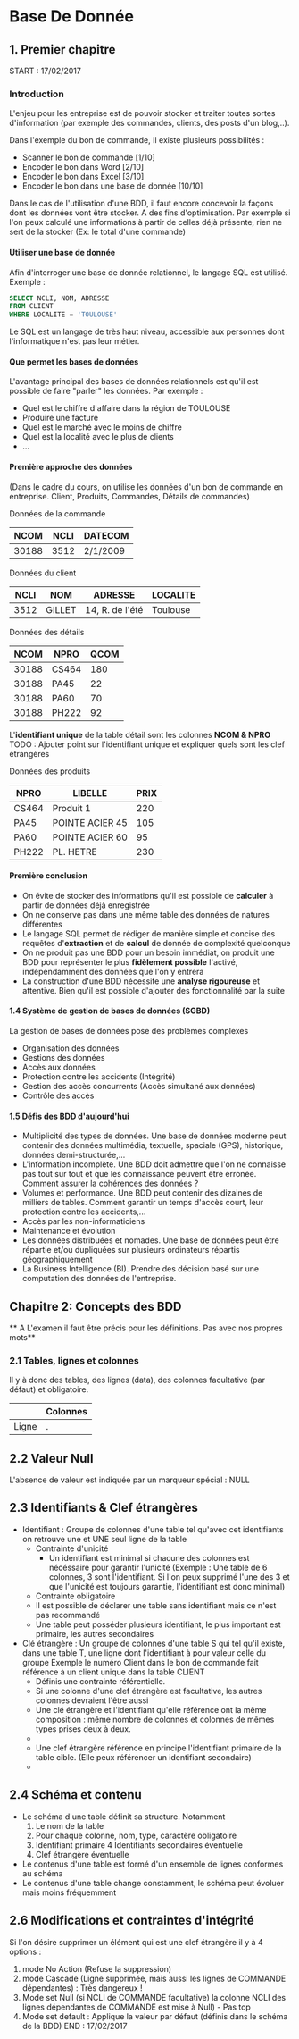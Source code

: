 # Base De Donnée

## 1. Premier chapitre
START : 17/02/2017
### Introduction
L'enjeu pour les entreprise est de pouvoir stocker et traiter toutes sortes d'information (par exemple des commandes, clients, des posts d'un blog,..).

Dans l'exemple du bon de commande,
Il existe plusieurs possibilités :
- Scanner le bon de commande [1/10]
- Encoder le bon dans Word [2/10]
- Encoder le bon dans Excel [3/10]
- Encoder le bon dans une base de donnée [10/10]

Dans le cas de l'utilisation d'une BDD, il faut encore concevoir la façons dont les données vont être stocker. A des fins d'optimisation.
Par exemple si l'on peux calculé une informations à partir de celles déjà présente, rien ne sert de la stocker (Ex: le total d'une commande)

#### Utiliser une base de donnée
Afin d'interroger une base de donnée relationnel, le langage SQL est utilisé. Exemple :
```SQL
SELECT NCLI, NOM, ADRESSE
FROM CLIENT
WHERE LOCALITE = 'TOULOUSE'
```
Le SQL est un langage de très haut niveau, accessible aux personnes dont l'informatique n'est pas leur métier.

#### Que permet les bases de données
L'avantage principal des bases de données relationnels est qu'il est possible de faire "parler" les données.
Par exemple :
- Quel est le chiffre d'affaire dans la région de TOULOUSE
- Produire une facture
- Quel est le marché avec le moins de chiffre
- Quel est la localité avec le plus de clients
- ...

#### Première approche des données
(Dans le cadre du cours, on utilise les données d'un bon de commande en entreprise. Client, Produits, Commandes, Détails de commandes)

Données de la commande

| NCOM  | NCLI | DATECOM  |
|-------|------|----------|
| 30188 | 3512 | 2/1/2009 |

Données du client

| NCLI | NOM | ADRESSE         | LOCALITE |
|------|---------|-----------------|----------|
| 3512 | GILLET  | 14, R. de l'été | Toulouse |

Données des détails

| NCOM  | NPRO  | QCOM |
|-------|-------|------|
| 30188 | CS464 | 180  |
| 30188 | PA45  | 22   |
| 30188 | PA60  | 70   |
| 30188 | PH222 | 92   |

L'**identifiant unique** de la table détail sont les colonnes **NCOM & NPRO**
TODO : Ajouter point sur l'identifiant unique et expliquer quels sont les clef étrangères

Données des produits

| NPRO  | LIBELLE         | PRIX |
|-------|-----------------|------|
| CS464 | Produit 1       | 220  |
| PA45  | POINTE ACIER 45 | 105  |
| PA60  | POINTE ACIER 60 | 95   |
| PH222 | PL. HETRE       | 230  |




#### Première conclusion
- On évite de stocker des informations qu'il est possible de **calculer** à partir de données déjà enregistrée
- On ne conserve pas dans une même table des données de natures différentes
- Le langage SQL permet de rédiger de manière simple et concise des requêtes d'**extraction** et de **calcul** de donnée de complexité quelconque
- On ne produit pas une BDD pour un besoin immédiat, on produit une BDD pour représenter le plus **fidèlement possible** l'activé, indépendamment des données que l'on y entrera
- La construction d'une BDD nécessite une **analyse rigoureuse** et attentive. Bien qu'il est possible d'ajouter des fonctionnalité par la suite


#### 1.4 Système de gestion de bases de données (SGBD)
La gestion de bases de données pose des problèmes complexes
- Organisation des données
- Gestions des données
- Accès aux données
- Protection contre les accidents (Intégrité)
- Gestion des accès concurrents (Accès simultané aux données)
- Contrôle des accès

#### 1.5 Défis des BDD d'aujourd'hui
- Multiplicité des types de données.
Une base de données moderne peut contenir des données multimédia, textuelle, spaciale (GPS), historique, données demi-structurée,...
- L'information incomplète.
Une BDD doit admettre que l'on ne connaisse pas tout sur tout et que les connaissance peuvent être erronée. Comment assurer la cohérences des données ?
- Volumes et performance.
Une BDD peut contenir des dizaines de milliers de tables. Comment garantir un temps d'accès court, leur protection contre les accidents,...
- Accès par les non-informaticiens
- Maintenance et évolution
- Les données distribuées et nomades. Une base de données peut être répartie et/ou dupliquées sur plusieurs ordinateurs répartis géographiquement
- La Business Intelligence (BI).
Prendre des décision basé sur une computation des données de l'entreprise.

## Chapitre 2: Concepts des BDD
** A L'examen il faut être précis pour les définitions. Pas avec nos propres mots**

### 2.1 Tables, lignes et colonnes
Il y à donc des tables, des lignes (data), des colonnes facultative (par défaut) et obligatoire.

|       | Colonnes |
|-------|----------|
| Ligne |   .      |

## 2.2 Valeur Null
L'absence de valeur est indiquée par un marqueur spécial : NULL

## 2.3 Identifiants & Clef étrangères
- Identifiant : Groupe de colonnes d'une table tel qu'avec cet identifiants on retrouve une et UNE seul ligne de la table
  - Contrainte d'unicité
    - Un identifiant est minimal si chacune des colonnes est nécéssaire pour garantir l'unicité (Exemple : Une table de 6 colonnes, 3 sont l'identifiant. Si l'on peux supprimé l'une des 3 et que l'unicité est toujours garantie, l'identifiant est donc minimal)
  - Contrainte obligatoire
  - Il est possible de déclarer une table sans identifiant mais ce n'est pas recommandé
  - Une table peut posséder plusieurs identifiant, le plus important est primaire, les autres secondaires
- Clé étrangère : Un groupe de colonnes d'une table S qui tel qu'il existe, dans une table T, une ligne dont l'identifiant à pour valeur celle du groupe
  Exemple le numéro Client dans le bon de commande fait référence à un client unique dans la table CLIENT
  - Définis une contrainte référentielle.
  - Si une colonne d'une clef étrangère est facultative, les autres colonnes devraient l'être aussi
  - Une clé étrangère et l'identifiant qu'elle référence ont la même composition : même nombre de colonnes et colonnes de mêmes types prises deux à deux.
  -
  - Une clef étrangère référence en principe l'identifiant primaire de la table cible. (Elle peux référencer un identifiant secondaire)
  -

## 2.4 Schéma et contenu
- Le schéma d'une table définit sa structure. Notamment
  1. Le nom de la table
  2. Pour chaque colonne, nom, type, caractère obligatoire
  3. Identifiant primaire
  4 Identifiants secondaires éventuelle
  5. Clef étrangère éventuelle
- Le contenus d'une table est formé d'un ensemble de lignes conformes au schéma
- Le contenus d'une table change constamment, le schéma peut évoluer mais moins fréquemment

## 2.6 Modifications et contraintes d'intégrité
Si l'on désire supprimer un élément qui est une clef étrangère il y à 4 options :
1. mode No Action (Refuse la suppression)
2. mode Cascade (Ligne supprimée, mais aussi les lignes de COMMANDE dépendantes) : Très dangereux !
3. Mode set Null (si NCLI de COMMANDE facultative) la colonne NCLI des lignes dépendantes de COMMANDE est mise à Null) - Pas top
4. Mode set default : Applique la valeur par défaut (définis dans le schéma de la BDD)
END : 17/02/2017
